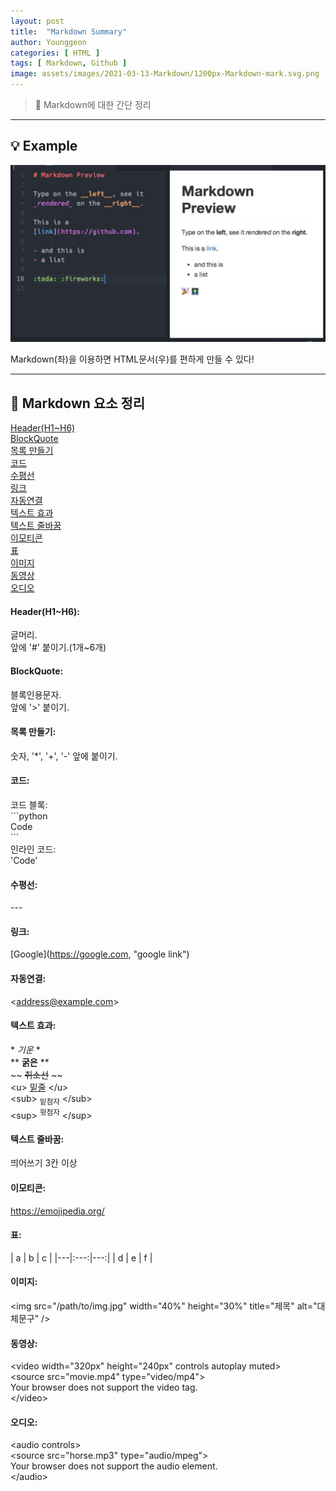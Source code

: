 ```yaml
---
layout: post
title:  "Markdown Summary"
author: Younggeon
categories: [ HTML ]
tags: [ Markdown, Github ]
image: assets/images/2021-03-13-Markdown/1200px-Markdown-mark.svg.png
---
```


> 👻 Markdown에 대한 간단 정리

---

## 💡 Example

<img src="/assets/images/2021-03-13-Markdown/Markdown_Example.jpg" title="markdown example" alt="markdown example" />

Markdown(좌)을 이용하면 HTML문서(우)를 편하게 만들 수 있다!

---

## 📌 Markdown 요소 정리

[Header(H1~H6)](#headerh1h6)   
[BlockQuote](#blockquote)   
[목록 만들기](#목록-만들기)   
[코드](#코드)   
[수평선](#수평선)   
[링크](#링크)   
[자동연결](#자동연결)   
[텍스트 효과](#텍스트-효과)   
[텍스트 줄바꿈](#텍스트-줄바꿈)   
[이모티콘](#이모티콘)   
[표](#표)   
[이미지](#이미지)   
[동영상](#동영상)   
[오디오](#오디오)   

#### Header(H1~H6):
글머리.   
앞에 '#' 붙이기.(1개~6개)

#### BlockQuote:
블록인용문자.   
앞에 '>' 붙이기.

#### 목록 만들기:
숫자, '*', '+', '-' 앞에 붙이기.

#### 코드:
코드 블록:   
\`\`\`python   
Code   
\`\`\`   
인라인 코드:   
\'Code\'

#### 수평선:
\-\-\-

#### 링크:
\[Google\]\(https://google.com, "google link"\)

#### 자동연결:
\<address@example.com\>

#### 텍스트 효과:
\* *기운* \*   
\*\* **굵은** \*\*   
\~\~ ~~취소선~~ \~\~   
\<u\> <u>밑줄</u> \</u\>   
\<sub\> <sub>밑첨자</sub> \</sub\>   
\<sup\> <sup>윗첨자</sup> \</sup\>   

#### 텍스트 줄바꿈:
띄어쓰기 3칸 이상

#### 이모티콘:
https://emojipedia.org/

#### 표:
\| a \| b \| c \|
\|\---\|\:\---\:\|\---\:\|
\| d \| e \| f \|

#### 이미지:
\<img src="/path/to/img.jpg" width="40%" height="30%" title="제목" alt="대체문구" /\>

#### 동영상:
\<video width="320px" height="240px" controls autoplay muted\>   
  \<source src="movie.mp4" type="video/mp4"\>   
Your browser does not support the video tag.   
\</video\>   

#### 오디오:
\<audio controls\>   
  \<source src="horse.mp3" type="audio/mpeg"\>   
Your browser does not support the audio element.   
\</audio\>
